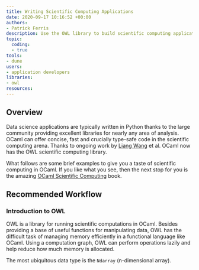 ```yaml
---
title: Writing Scientific Computing Applications
date: 2020-09-17 10:16:52 +00:00
authors:
- Patrick Ferris
description: Use the OWL library to build scientific computing applications in OCaml
topic:
  coding:
  - true
tools:
- dune
users:
- application developers
libraries:
- owl
resources: 
---
```


## Overview 

Data science applications are typically written in Python thanks to the large community providing excellent libraries for nearly any area of analysis. OCaml can offer concise, fast and crucially type-safe code in the scientific computing arena. Thanks to ongoing work by [Liang Wang](https://www.cl.cam.ac.uk/~lw525/) et al. OCaml now has the OWL scientific computing library. 

What follows are some brief examples to give you a taste of scientific computing in OCaml. If you like what you see, then the next stop for you is the amazing [OCaml Scientific Computing](https://ocaml.xyz/book/) book. 

## Recommended Workflow

### Introduction to OWL 

OWL is a library for running scientific computations in OCaml. Besides providing a base of useful functions for manipulating data, OWL has the difficult task of managing memory efficiently in a functional language like OCaml. Using a computation graph, OWL can perform operations lazily and help reduce how much memory is allocated.

The most ubiquitous data type is the `Ndarray` (n-dimensional array). 

